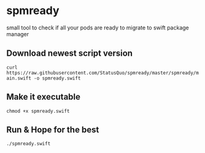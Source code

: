 # spmready
small tool to check if all your pods are ready to migrate to swift package manager

## Download newest script version

`curl https://raw.githubusercontent.com/StatusQuo/spmready/master/spmready/main.swift -o spmready.swift`

## Make it executable
`chmod +x spmready.swift`

## Run & Hope for the best
`./spmready.swift`
